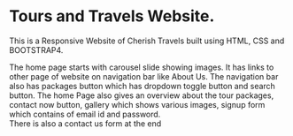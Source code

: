 # Tours and Travels Website.

This is a Responsive Website of Cherish Travels built using HTML, CSS and BOOTSTRAP4. 

The home page starts with carousel slide showing images. It has links to other page of website on navigation bar like About Us. The navigation bar also has packages button which has dropdown toggle button and search button.
The home Page also gives an overview about the tour packages, contact now button, gallery which shows various images, signup form which contains of email id and password.  
There is also a contact us form at the end 
